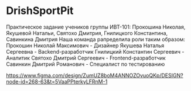 # DrishSportPit
Практическое задание учеников группы ИВТ-101: Прокошина Николая, Якушевой Натальи, Святохо Дмитрия, Гнилицкого Константина, Савинкина Дмитрия
Наша команда рапределила роли таким образом:
Прокошин Николай Максимович	- Дизайнер
Якушева Наталья Сергеевна -	Backend-разработчик
Гнилицкий Константин Сергеевич -	Аналитик
Святохо Дмитрий Сергеевич -	Frontend-разработчик
Савинкин Дмитрий Романович -	Специалист по тестированию




https://www.figma.com/design/ZumUZ8boM4ANNOZOvuoQKp/DESIGN?node-id=268-63&t=5VaaPPterkyLFRnM-1
